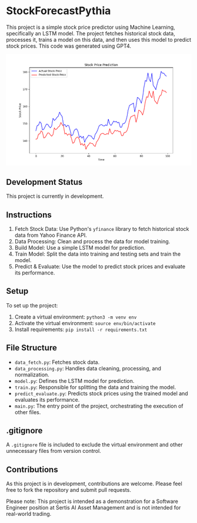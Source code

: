 # StockForecastPythia

This project is a simple stock price predictor using Machine Learning, specifically an LSTM model. The project fetches historical stock data, processes it, trains a model on this data, and then uses this model to predict stock prices. This code was generated using GPT4.

![Alt text](/Figure_1.png)
## Development Status

This project is currently in development. 

## Instructions

1. Fetch Stock Data: Use Python's `yfinance` library to fetch historical stock data from Yahoo Finance API.
2. Data Processing: Clean and process the data for model training.
3. Build Model: Use a simple LSTM model for prediction.
4. Train Model: Split the data into training and testing sets and train the model.
5. Predict & Evaluate: Use the model to predict stock prices and evaluate its performance.

## Setup

To set up the project:

1. Create a virtual environment: `python3 -m venv env`
2. Activate the virtual environment: `source env/bin/activate`
3. Install requirements: `pip install -r requirements.txt`

## File Structure

- `data_fetch.py`: Fetches stock data.
- `data_processing.py`: Handles data cleaning, processing, and normalization.
- `model.py`: Defines the LSTM model for prediction.
- `train.py`: Responsible for splitting the data and training the model.
- `predict_evaluate.py`: Predicts stock prices using the trained model and evaluates its performance.
- `main.py`: The entry point of the project, orchestrating the execution of other files.

## .gitignore

A `.gitignore` file is included to exclude the virtual environment and other unnecessary files from version control.

## Contributions

As this project is in development, contributions are welcome. Please feel free to fork the repository and submit pull requests.

Please note: This project is intended as a demonstration for a Software Engineer position at Sertis AI Asset Management and is not intended for real-world trading.
